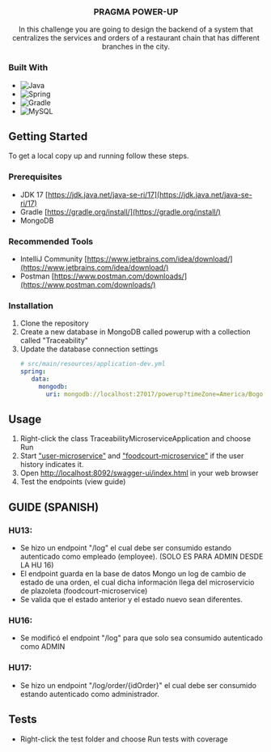 <br />
<div align="center">
<h3 align="center">PRAGMA POWER-UP</h3>
  <p align="center">
    In this challenge you are going to design the backend of a system that centralizes the services and orders of a restaurant chain that has different branches in the city.
  </p>
</div>

### Built With

* ![Java](https://img.shields.io/badge/java-%23ED8B00.svg?style=for-the-badge&logo=java&logoColor=white)
* ![Spring](https://img.shields.io/badge/Spring-6DB33F?style=for-the-badge&logo=spring&logoColor=white)
* ![Gradle](https://img.shields.io/badge/Gradle-02303A.svg?style=for-the-badge&logo=Gradle&logoColor=white)
* ![MySQL](https://img.shields.io/badge/MySQL-00000F?style=for-the-badge&logo=mysql&logoColor=white)


<!-- GETTING STARTED -->
## Getting Started

To get a local copy up and running follow these steps.

### Prerequisites

* JDK 17 [https://jdk.java.net/java-se-ri/17](https://jdk.java.net/java-se-ri/17)
* Gradle [https://gradle.org/install/](https://gradle.org/install/)
* MongoDB

### Recommended Tools
* IntelliJ Community [https://www.jetbrains.com/idea/download/](https://www.jetbrains.com/idea/download/)
* Postman [https://www.postman.com/downloads/](https://www.postman.com/downloads/)

### Installation

1. Clone the repository
2. Create a new database in MongoDB called powerup with a collection called "Traceability"
3. Update the database connection settings
   ```yml
   # src/main/resources/application-dev.yml
   spring:
      data:
        mongodb:
          uri: mongodb://localhost:27017/powerup?timeZone=America/Bogota

<!-- USAGE -->
## Usage

1. Right-click the class TraceabilityMicroserviceApplication and choose Run
3. Start  ["user-microservice"](https://github.com/ridom997/user-microservice) and ["foodcourt-microservice"](https://github.com/ridom997/foodcourt-microservice) if the user history indicates it.
4.  Open [http://localhost:8092/swagger-ui/index.html](http://localhost:8092/swagger-ui/index.html) in your web browser
5. Test the endpoints (view guide)

<!-- GUIDE -->
## GUIDE (SPANISH)

### HU13:
+ Se hizo un endpoint "/log" el cual debe ser consumido estando autenticado como empleado (employee). (SOLO ES PARA ADMIN DESDE LA HU 16)
+ El endpoint guarda en la base de datos Mongo un log de cambio de estado de una orden, el cual dicha información llega del microservicio de plazoleta (foodcourt-microservice)
+ Se valida que el estado anterior y el estado nuevo sean diferentes.
### HU16:
+ Se modificó el endpoint "/log" para que solo sea consumido autenticado como ADMIN
### HU17:
+ Se hizo un endpoint "/log/order/{idOrder}" el cual debe ser consumido estando autenticado como administrador.

## Tests

- Right-click the test folder and choose Run tests with coverage
